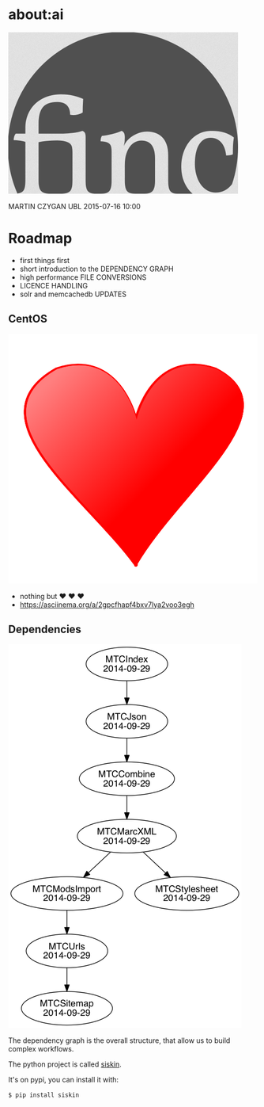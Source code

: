 # about:ai

![finc](img/finc.png)

MARTIN CZYGAN UBL 2015-07-16 10:00


# Roadmap

* first things first
* short introduction to the DEPENDENCY GRAPH
* high performance FILE CONVERSIONS
* LICENCE HANDLING
* solr and memcachedb UPDATES


## CentOS

![](img/heart.png)

* nothing but ♥ ♥ ♥
* https://asciinema.org/a/2gpcfhapf4bxv7lya2voo3egh


## Dependencies

![](img/mtc.png)

The dependency graph is the overall structure, that allow us to build
complex workflows.

The python project is called [siskin](https://github.com/miku/siskin).

It's on pypi, you can install it with:

```sh
$ pip install siskin
```
